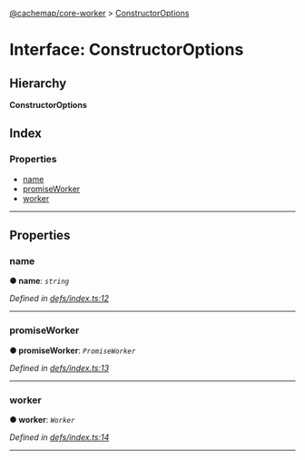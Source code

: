 [@cachemap/core-worker](../README.md) > [ConstructorOptions](../interfaces/constructoroptions.md)

# Interface: ConstructorOptions

## Hierarchy

**ConstructorOptions**

## Index

### Properties

* [name](constructoroptions.md#name)
* [promiseWorker](constructoroptions.md#promiseworker)
* [worker](constructoroptions.md#worker)

---

## Properties

<a id="name"></a>

###  name

**● name**: *`string`*

*Defined in [defs/index.ts:12](https://github.com/dylanaubrey/cachemap/blob/58bca6e/packages/core-worker/src/defs/index.ts#L12)*

___
<a id="promiseworker"></a>

###  promiseWorker

**● promiseWorker**: *`PromiseWorker`*

*Defined in [defs/index.ts:13](https://github.com/dylanaubrey/cachemap/blob/58bca6e/packages/core-worker/src/defs/index.ts#L13)*

___
<a id="worker"></a>

###  worker

**● worker**: *`Worker`*

*Defined in [defs/index.ts:14](https://github.com/dylanaubrey/cachemap/blob/58bca6e/packages/core-worker/src/defs/index.ts#L14)*

___


